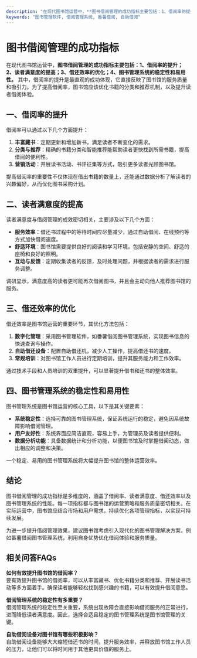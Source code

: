 ```yaml
---
description: "在现代图书馆运营中，**图书借阅管理的成功指标主要包括：1、借阅率的提升；2、读者满意度的提高；3、借还效率的优化；4、图书管理系统的稳定性和易用性。** 其中，借阅率的提升是最直观的成功体现，它直接反映了图书馆的服务质量和吸引力。为了提高借阅率，图书馆应该优化书籍的分类和推荐机制，以及提升读者借阅体验。"
keywords: "图书管理软件, 借阅管理系统, 番薯借阅, 自助借阅"
---
```

# 图书借阅管理的成功指标

在现代图书馆运营中，**图书借阅管理的成功指标主要包括：1、借阅率的提升；2、读者满意度的提高；3、借还效率的优化；4、图书管理系统的稳定性和易用性。** 其中，借阅率的提升是最直观的成功体现，它直接反映了图书馆的服务质量和吸引力。为了提高借阅率，图书馆应该优化书籍的分类和推荐机制，以及提升读者借阅体验。

## 一、借阅率的提升

借阅率可以通过以下几个方面提升：

1. **丰富藏书**：定期更新和增加新书，满足读者不断变化的需求。
2. **分类与推荐**：精确的书籍分类和智能推荐能帮助读者更快找到所需书籍，提高借阅的便利性。
3. **营销活动**：开展读书活动、书评征集等方式，吸引更多读者光顾图书馆。

提高借阅率的重要性不仅体现在借出书籍的数量上，还能通过数据分析了解读者的兴趣偏好，从而优化图书采购计划。

## 二、读者满意度的提高

读者满意度与借阅管理的成效密切相关，主要涉及以下几个方面：

- **服务效率**：借还书过程中的等待时间应尽量减少，通过自助借阅、在线预约等方式加快借阅速度。
- **舒适环境**：图书馆需要提供良好的阅读和学习环境，包括安静的空间、舒适的座椅和良好的照明。
- **互动与反馈**：定期收集读者的反馈，及时处理问题，并根据读者的需求进行服务调整。

调研显示，满意度高的读者更可能再次借阅图书，并且会主动向他人推荐图书馆的服务。

## 三、借还效率的优化

借还效率是图书馆运营的重要环节，其优化方法包括：

1. **数字化管理**：采用图书管理软件，如番薯借阅图书管理系统，实现图书信息的快速查询与操作。
2. **自助借还设备**：配置自助借还机，减少人工操作，提高借还书的速度。
3. **常规培训**：对图书馆工作人员进行定期培训，提升其服务能力和工作效率。

通过技术手段和人员培训的双重提升，可以显著提升借书和还书的整体效率。

## 四、图书管理系统的稳定性和易用性

图书管理系统是图书馆运营的核心工具，以下是其关键要素：

- **系统稳定性**：选择可靠的图书管理系统，保证系统运行的稳定，避免因系统故障影响借阅管理。
- **用户友好性**：系统界面应简洁直观，容易上手，为管理员及读者提供便利。
- **数据分析功能**：具备数据统计和分析功能，以便图书馆及时掌握借阅动态，做出相应的调整和决策。

一个稳定、易用的图书管理系统将大幅提升图书馆的整体运营效率。

## 结论

图书借阅管理的成功指标是多维度的，涵盖了借阅率、读者满意度、借还效率以及图书管理系统的性能。每一项指标都与图书馆的运营策略和服务质量密切相关。在实际运营中，图书馆应结合市场和用户需求，持续优化各项管理指标，以实现可持续发展。

为进一步提升借阅管理效果，建议图书馆考虑引入现代化的图书管理解决方案，例如番薯借阅图书管理系统，利用自身优势优化借阅体验和服务质量。

## 相关问答FAQs

**如何有效提升图书馆的借阅率？**  
要有效提升图书馆的借阅率，可以从丰富藏书、优化书籍分类和推荐、开展读书活动等多方面着手。确保读者能够轻松找到感兴趣的书籍，可以有效提升借阅意愿。

**借阅管理系统的稳定性有多重要？**  
借阅管理系统的稳定性至关重要，系统出现故障会直接影响借阅服务的正常进行，进而降低读者满意度。因此，选择合适且稳定的图书管理系统是图书馆管理的关键。

**自助借阅设备对图书馆有哪些积极影响？**  
自助借阅设备能够大大缩短借还书的时间，提升服务效率，并释放图书馆工作人员的压力，让他们可以将时间用于其他更具价值的服务上。
